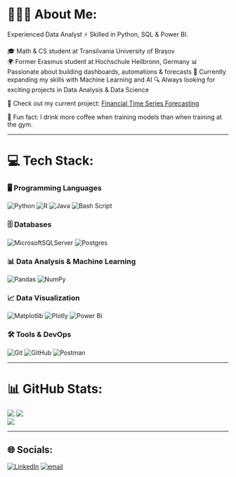 # 👨🏻‍💻 About Me:
Experienced Data Analyst ⚡ Skilled in Python, SQL & Power BI.

🎓 Math & CS student at Transilvania University of Brașov <br>
🌍 Former Erasmus student at Hochschule Heilbronn, Germany
📊 Passionate about building dashboards, automations & forecasts
🤖 Currently expanding my skills with Machine Learning and AI
🔍 Always looking for exciting projects in Data Analysis & Data Science

🚀 Check out my current project: [Financial Time Series Forecasting](https://github.com/AlexOnData/DaAn_Financial-Time-Series-Forecasting)

🎲 Fun fact: I drink more coffee when training models than when training at the gym.

---

# 💻 Tech Stack:
### 🖥️ Programming Languages
![Python](https://img.shields.io/badge/python-3670A0?style=for-the-badge&logo=python&logoColor=ffdd54) 
![R](https://img.shields.io/badge/r-%23276DC3.svg?style=for-the-badge&logo=r&logoColor=white) 
![Java](https://img.shields.io/badge/java-%23ED8B00.svg?style=for-the-badge&logo=openjdk&logoColor=white) 
![Bash Script](https://img.shields.io/badge/bash_script-%23121011.svg?style=for-the-badge&logo=gnu-bash&logoColor=white) 

### 🗄️ Databases
![MicrosoftSQLServer](https://img.shields.io/badge/Microsoft%20SQL%20Server-CC2927?style=for-the-badge&logo=microsoft%20sql%20server&logoColor=white) 
![Postgres](https://img.shields.io/badge/postgres-%23316192.svg?style=for-the-badge&logo=postgresql&logoColor=white) 

### 📊 Data Analysis & Machine Learning
![Pandas](https://img.shields.io/badge/pandas-%23150458.svg?style=for-the-badge&logo=pandas&logoColor=white) 
![NumPy](https://img.shields.io/badge/numpy-%23013243.svg?style=for-the-badge&logo=numpy&logoColor=white) 

### 📈 Data Visualization
![Matplotlib](https://img.shields.io/badge/Matplotlib-%23ffffff.svg?style=for-the-badge&logo=Matplotlib&logoColor=black) 
![Plotly](https://img.shields.io/badge/Plotly-%233F4F75.svg?style=for-the-badge&logo=plotly&logoColor=white) 
![Power Bi](https://img.shields.io/badge/power_bi-F2C811?style=for-the-badge&logo=powerbi&logoColor=black) 

### 🛠️ Tools & DevOps
![Git](https://img.shields.io/badge/git-%23F05033.svg?style=for-the-badge&logo=git&logoColor=white) 
![GitHub](https://img.shields.io/badge/github-%23121011.svg?style=for-the-badge&logo=github&logoColor=white) 
![Postman](https://img.shields.io/badge/Postman-FF6C37?style=for-the-badge&logo=postman&logoColor=white) 

---

# 📊 GitHub Stats:
![](https://github-readme-stats.vercel.app/api?username=AlexOnData&theme=dark&hide_border=false&include_all_commits=false&count_private=false)
![](https://nirzak-streak-stats.vercel.app/?user=AlexOnData&theme=dark&hide_border=false)<br/>
![](https://github-readme-stats.vercel.app/api/top-langs/?username=AlexOnData&theme=dark&hide_border=false&include_all_commits=false&count_private=false&layout=compact)

---

## 🌐 Socials:
[![LinkedIn](https://img.shields.io/badge/LinkedIn-%230077B5.svg?logo=linkedin&logoColor=white)](https://linkedin.com/in/alexmarcean)
[![email](https://img.shields.io/badge/Email-D14836?logo=gmail&logoColor=white)](mailto:business.marcean.alex@gmail.com) 
